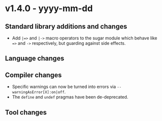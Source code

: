 # v1.4.0 - yyyy-mm-dd



## Standard library additions and changes

- Add `|=>` and `|->` macro operators to the sugar module which behave like `=>` and `->` respectively, but guarding against side effects.

## Language changes


## Compiler changes

- Specific warnings can now be turned into errors via `--warningAsError[X]:on|off`.
- The `define` and `undef` pragmas have been de-deprecated.

## Tool changes
